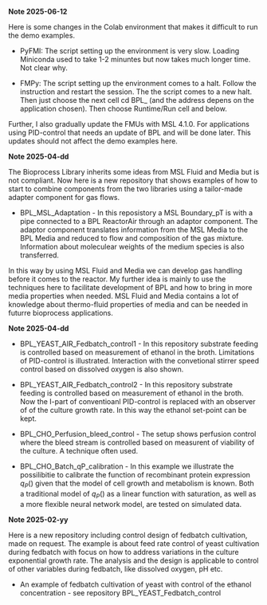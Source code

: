 **Note 2025-06-12**

Here is some changes in the Colab environment that makes it difficult to run the demo examples.

* PyFMI: The script setting up the environment is very slow. Loading Miniconda used to take 1-2 minuntes but now takes much longer time. Not clear why.

* FMPy: The script setting up the environment comes to a halt. Follow the instruction and restart the session.  The the script comes to a new halt. Then just choose the next cell cd BPL_ (and the address depens on the application chosen). Then choose Runtime/Run cell and below.

Further, I also gradually update the FMUs with MSL 4.1.0. For applications using PID-control that needs an update of BPL and will be done later. This updates should not affect the demo examples here. 





**Note 2025-04-dd**

The Bioprocess Library inherits some ideas from MSL Fluid and Media but is not compliant. Now here is a new repository that shows examples of how to start to combine components from the two libraries using a tailor-made adapter component for gas flows. 

* BPL\_MSL\_Adaptation - In this reposistory a MSL Boundary\_pT is with a pipe connected to a BPL ReactorAir through an adaptor component. The adaptor component translates information from the MSL Media to the BPL Media and reduced to flow and composition of the gas mixture. Information about moleculear weights of the medium species is also transferred. 

In this way by using MSL Fluid and Media we can develop gas handling before it comes to the reactor. My further idea is mainly to use the techniques here to facilitate development of BPL and how to bring in more media properties when needed.  MSL Fluid and Media contains a lot of knowledge about thermo-fluid properties of media and can be needed in futurre bioprocess applications.







**Note 2025-04-dd** 

* BPL\_YEAST\_AIR\_Fedbatch\_control1 - In this repository substrate feeding is controlled based on measurement of ethanol in the broth. Limitations of PID-control is illustrated. Interaction with the convetional stirrer speed control based on dissolved oxygen is also shown. 

* BPL\_YEAST\_AIR\_Fedbatch\_control2 - In this repository substrate feeding is controlled based on measurement of ethanol in the broth. Now the I-part of conventioanl PID-control is replaced with an observer of of the culture growth rate. In this way the ethanol set-point can be kept.

* BPL\_CHO\_Perfusion\_bleed\_control - The setup shows perfusion control where the bleed stream is controlled based on measurent of viability of the culture. A technique often used. 

* BPL\_CHO\_Batch\_qP\_calibration - In this example we illustrate the possilibitie to calibrate the function of recombinant protein expression $q_P()$  given that the model of cell growth and metabolism is known. Both a traditional model of $q_P()$ as a linear function with saturation, as well as a more flexible neural network model, are tested on simulated data. 


**Note 2025-02-yy** 

Here is a new repository including control design of fedbatch cultivation, made on request.
The example is about feed rate control of yeast cultivation during fedbatch with focus on 
how to address variations in the culture exponential growth rate. The analysis and the design is applicable
to control of other variables during fedbatch, like dissolved oxygen, pH etc. 

* An example of fedbatch cultivation of yeast with control of the ethanol concentration - see repository BPL\_YEAST\_Fedbatch\_control
